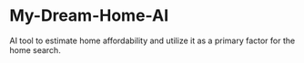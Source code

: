 # My-Dream-Home-AI
AI tool to estimate home affordability and utilize it as a primary factor for the home search.

